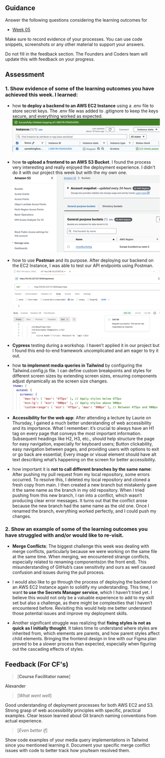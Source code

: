 ## Guidance
Answer the following questions considering the learning outcomes for
- [Week 05](https://learn.foundersandcoders.com/course/syllabus/developer/week05-project03-test-deploy/learning-outcomes/)

Make sure to record evidence of your processes. You can use code snippets, screenshots or any other material to support your answers.

Do not fill in the feedback section. The Founders and Coders team will update this with feedback on your progress.

## Assessment
 ### 1. Show evidence of some of the learning outcomes you have achieved this week. I learned:
- how **to deploy a backend to an AWS EC2 Instance** using a .env file to store secret keys. The .env file was added to .gitignore to keep the keys secure, and everything worked as expected.
![ec2instance](./screenshots/ec2_instance.png)

- how **to upload a frontend to an AWS S3 Bucket**. I found the process very interesting and really enjoyed the deployment experience. I didn't do it with our project this week but with the my own one.
![s3bucket](./screenshots/s3_bucket.png)

- how to use **Postman** and its purpose. After deploying our backend on the EC2 Instance, I was able to test our API endpoints using Postman.
![postman](./screenshots/postman.png)

- **Cypress** testing during a workshop. I haven’t applied it in our project but I found this end-to-end framework uncomplicated and am eager to try it out.

- how **to implement media queries in Tailwind** by configuring the Tailwind.config.js file. I can define custom breakpoints and styles for different screen sizes by extending screen sizes, ensuring components adjust dynamically as the screen size changes.
![tailwind](./screenshots/tailwind_screens.png)

- **Accessibility for the web app**: 
After attending a lecture by Laurie on Thursday, I gained a much better understanding of web accessibility and its importance. What I remember: it’s crucial to always have an H1 tag on every page that conveys the most important information. Subsequent headings like H2, H3, etc., should help structure the page for easy navigation, especially for keyboard users; Button clickability, easy navigation between pages, and providing users with options to exit or go back are essential; Every image or visual element should have alt text describing what’s happening on the screen for better accessibility.

- how important it is **not to call different branches by the same name**: After pushing my pull request from my local repository, some errors occurred. To resolve this, I deleted my local repository and cloned a fresh copy from main. I then created a new branch but mistakenly gave it the same name as the branch in my old repository. When I tried pushing from this new branch, I ran into a conflict, which wasn’t producing clear error messages. It turns out that the conflict arose because the new branch had the same name as the old one. Once I renamed the branch, everything worked perfectly, and I could push my changes. 

 ### 2. Show an example of some of the learning outcomes you have struggled with and/or would like to re-visit.
- **Merge Conflicts**: The biggest challenge this week was dealing with merge conflicts, particularly because we were working on the same file at the same time. When merging, we encountered strange conflicts, especially related to renaming components(on the front end). This misunderstanding of GitHub’s case sensitivity and ours as well caused confusion and issues during the pull process.

- I would also like to go through the process of deploying the backend on an AWS EC2 Instance again to solidify my understanding. This time, I want **to use the Secrets Manager service**, which I haven’t tried yet. I believe this would not only be a valuable experience to add to my skill set but also a challenge, as there might be complexities that I haven’t encountered before. Revisiting this would help me better understand those potential issues and improve my deployment skills. 

- Another significant struggle was realizing that **fixing styles is not as quick as I initially thought**. It takes time to understand where styles are inherited from, which elements are parents, and how parent styles affect child elements. Bringing the frontend design in line with our Figma plan proved to be a slower process than expected, especially when figuring out the cascading effects of styles.
## Feedback (For CF's)
> [**Course Facilitator name**]

Alexander

> [*What went well*]

Good understanding of deployment processes for both AWS EC2 and S3. Strong grasp of web accessibility principles with specific, practical examples. Clear lesson learned about Git branch naming conventions from actual experience.

> [*Even better if*]

Show code examples of your media query implementations in Tailwind since you mentioned learning it. Document your specific merge conflict issues with code to better track how you/team resolved them.
